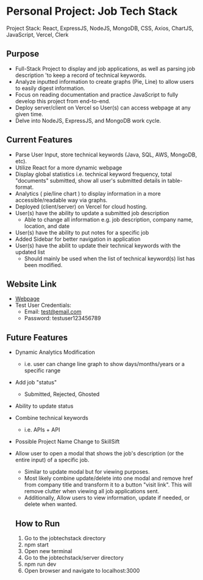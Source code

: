 # Personal Project: Job Tech Stack
Project Stack: React, ExpressJS, NodeJS, MongoDB, CSS, Axios, ChartJS, JavaScript, Vercel, Clerk

## Purpose
- Full-Stack Project to display and job applications, as well as parsing job description 
'to keep a record of technical keywords.
- Analyze inputted information to create graphs (Pie, Line) to allow users to easily digest
 information.
 - Focus on reading documentation and practice JavaScript to fully develop this project from end-to-end.
 - Deploy server/client on Vercel so User(s) can access webpage at any given time.
 - Delve into NodeJS, ExpressJS, and MongoDB work cycle.

 ## Current Features
 - Parse User Input, store technical keywords (Java, SQL, AWS, MongoDB, etc).
 - Utilize React for a more dynamic webpage
 - Display global statistics i.e. technical keyword frequency, total "documents" submitted, 
show all user's submitted details in table-format.
- Analytics ( pie/line chart ) to display information in a more accessible/readable way via graphs.
- Deployed (client/server) on Vercel for cloud hosting.
- User(s) have the ability to update a submitted job description
  - Able to change all information e.g. job description, company name, location, and date
- User(s) have the ability to put notes for a specific job
- Added Sidebar for better navigation in application
- User(s) have the abilit to update their technical keywords with the updated list
  - Should mainly be used when the list of technical keyword(s) list has been modified.

## Website Link
- [Webpage](https://job-tech-stack-frontend.vercel.app)
- Test User Credentials:
  - Email: test@email.com
  - Password: testuser123456789
  
## Future Features
- Dynamic Analytics Modification
  - i.e. user can change line graph to show days/months/years or a specific range
- Add job "status"
  - Submitted, Rejected, Ghosted
- Ability to update status
- Combine technical keywords
  - i.e. APIs + API
- Possible Project Name Change to SkillSift
- Allow user to open a modal that shows the job's description (or the entire input) of a specific job.
  - Similar to update modal but for viewing purposes.
  - Most likely combine update/delete into one modal and remove href from company title and transform it to a button "visit link". This will remove clutter when viewing all job applications sent.
  - Additionally, Allow users to view information, update if needed, or delete when wanted.

  ## How to Run
  1. Go to the jobtechstack directory
  2. npm start
  3. Open new terminal
  4. Go to the jobtechstack/server directory
  5. npm run dev
  6. Open browser and navigate to localhost:3000